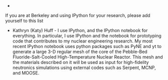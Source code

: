 * 

If you are at Berkeley and using IPython for your research, please add yourself to this list

*  Kathryn (Katy) Huff - I use IPython, and the IPython notebook for everything. In particular, I use IPython and the notebook for prototyping code that contributes to my nuclear engineering research. My most recent IPython notebook uses python packages such as PyNE and yt to generate a large 3-D regular mesh of the core of the Pebble-Bed Fluoride-Salt-Cooled High-Temperature Nuclear Reactor. This mesh and the materials described on it will be used as input for high-fidelity neutronics simulations using external codes such as Serpent, MCNP, and MOOSE.
